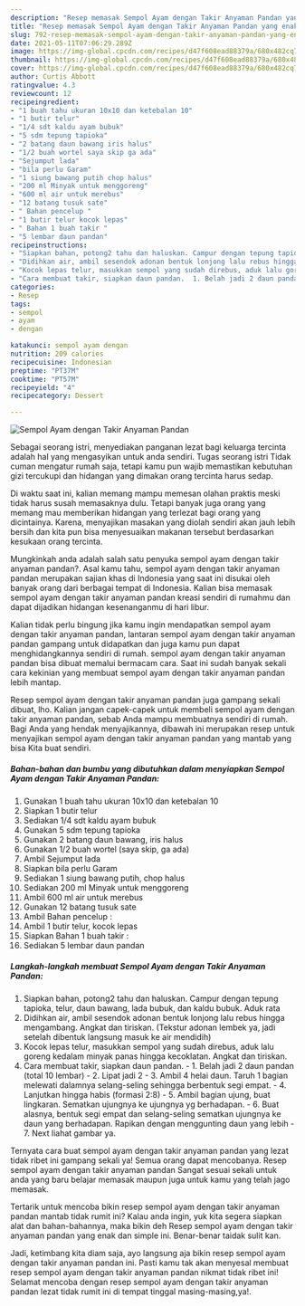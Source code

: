 ```yaml
---
description: "Resep memasak Sempol Ayam dengan Takir Anyaman Pandan yang enak dan Mudah Dibuat"
title: "Resep memasak Sempol Ayam dengan Takir Anyaman Pandan yang enak dan Mudah Dibuat"
slug: 792-resep-memasak-sempol-ayam-dengan-takir-anyaman-pandan-yang-enak-dan-mudah-dibuat
date: 2021-05-11T07:06:29.289Z
image: https://img-global.cpcdn.com/recipes/d47f608ead88379a/680x482cq70/sempol-ayam-dengan-takir-anyaman-pandan-foto-resep-utama.jpg
thumbnail: https://img-global.cpcdn.com/recipes/d47f608ead88379a/680x482cq70/sempol-ayam-dengan-takir-anyaman-pandan-foto-resep-utama.jpg
cover: https://img-global.cpcdn.com/recipes/d47f608ead88379a/680x482cq70/sempol-ayam-dengan-takir-anyaman-pandan-foto-resep-utama.jpg
author: Curtis Abbott
ratingvalue: 4.3
reviewcount: 12
recipeingredient:
- "1 buah tahu ukuran 10x10 dan ketebalan 10"
- "1 butir telur"
- "1/4 sdt kaldu ayam bubuk"
- "5 sdm tepung tapioka"
- "2 batang daun bawang iris halus"
- "1/2 buah wortel saya skip ga ada"
- "Sejumput lada"
- "bila perlu Garam"
- "1 siung bawang putih chop halus"
- "200 ml Minyak untuk menggoreng"
- "600 ml air untuk merebus"
- "12 batang tusuk sate"
- " Bahan pencelup "
- "1 butir telur kocok lepas"
- " Bahan 1 buah takir "
- "5 lembar daun pandan"
recipeinstructions:
- "Siapkan bahan, potong2 tahu dan haluskan. Campur dengan tepung tapioka, telur, daun bawang, lada bubuk, dan kaldu bubuk. Aduk rata"
- "Didihkan air, ambil sesendok adonan bentuk lonjong lalu rebus hingga mengambang. Angkat dan tiriskan. (Tekstur adonan lembek ya, jadi setelah dibentuk langsung masuk ke air mendidih)"
- "Kocok lepas telur, masukkan sempol yang sudah direbus, aduk lalu goreng kedalam minyak panas hingga kecoklatan. Angkat dan tiriskan."
- "Cara membuat takir, siapkan daun pandan.  1. Belah jadi 2 daun pandan (total 10 lembar)  2. Lipat jadi 2 3. Ambil 4 helai daun. Taruh 1 bagian melewati dalamnya selang-seling sehingga berbentuk segi empat.  4. Lanjutkan hingga habis (formasi 2:8)  5. Ambil bagian ujung, buat lingkaran. Sematkan ujungnya ke ujungnya yg berhadapan.  6. Buat alasnya, bentuk segi empat dan selang-seling sematkan ujungnya ke daun yang berhadapan. Rapikan dengan menggunting daun yang lebih 7. Next liahat gambar ya."
categories:
- Resep
tags:
- sempol
- ayam
- dengan

katakunci: sempol ayam dengan 
nutrition: 209 calories
recipecuisine: Indonesian
preptime: "PT37M"
cooktime: "PT57M"
recipeyield: "4"
recipecategory: Dessert

---
```



![Sempol Ayam dengan Takir Anyaman Pandan](https://img-global.cpcdn.com/recipes/d47f608ead88379a/680x482cq70/sempol-ayam-dengan-takir-anyaman-pandan-foto-resep-utama.jpg)

Sebagai seorang istri, menyediakan panganan lezat bagi keluarga tercinta adalah hal yang mengasyikan untuk anda sendiri. Tugas seorang istri Tidak cuman mengatur rumah saja, tetapi kamu pun wajib memastikan kebutuhan gizi tercukupi dan hidangan yang dimakan orang tercinta harus sedap.

Di waktu  saat ini, kalian memang mampu memesan olahan praktis meski tidak harus susah memasaknya dulu. Tetapi banyak juga orang yang memang mau memberikan hidangan yang terlezat bagi orang yang dicintainya. Karena, menyajikan masakan yang diolah sendiri akan jauh lebih bersih dan kita pun bisa menyesuaikan makanan tersebut berdasarkan kesukaan orang tercinta. 



Mungkinkah anda adalah salah satu penyuka sempol ayam dengan takir anyaman pandan?. Asal kamu tahu, sempol ayam dengan takir anyaman pandan merupakan sajian khas di Indonesia yang saat ini disukai oleh banyak orang dari berbagai tempat di Indonesia. Kalian bisa memasak sempol ayam dengan takir anyaman pandan kreasi sendiri di rumahmu dan dapat dijadikan hidangan kesenanganmu di hari libur.

Kalian tidak perlu bingung jika kamu ingin mendapatkan sempol ayam dengan takir anyaman pandan, lantaran sempol ayam dengan takir anyaman pandan gampang untuk didapatkan dan juga kamu pun dapat menghidangkannya sendiri di rumah. sempol ayam dengan takir anyaman pandan bisa dibuat memalui bermacam cara. Saat ini sudah banyak sekali cara kekinian yang membuat sempol ayam dengan takir anyaman pandan lebih mantap.

Resep sempol ayam dengan takir anyaman pandan juga gampang sekali dibuat, lho. Kalian jangan capek-capek untuk membeli sempol ayam dengan takir anyaman pandan, sebab Anda mampu membuatnya sendiri di rumah. Bagi Anda yang hendak menyajikannya, dibawah ini merupakan resep untuk menyajikan sempol ayam dengan takir anyaman pandan yang mantab yang bisa Kita buat sendiri.

<!--inarticleads1-->

##### Bahan-bahan dan bumbu yang dibutuhkan dalam menyiapkan Sempol Ayam dengan Takir Anyaman Pandan:

1. Gunakan 1 buah tahu ukuran 10x10 dan ketebalan 10
1. Siapkan 1 butir telur
1. Sediakan 1/4 sdt kaldu ayam bubuk
1. Gunakan 5 sdm tepung tapioka
1. Gunakan 2 batang daun bawang, iris halus
1. Gunakan 1/2 buah wortel (saya skip, ga ada)
1. Ambil Sejumput lada
1. Siapkan bila perlu Garam
1. Sediakan 1 siung bawang putih, chop halus
1. Sediakan 200 ml Minyak untuk menggoreng
1. Ambil 600 ml air untuk merebus
1. Gunakan 12 batang tusuk sate
1. Ambil  Bahan pencelup :
1. Ambil 1 butir telur, kocok lepas
1. Siapkan  Bahan 1 buah takir :
1. Sediakan 5 lembar daun pandan




<!--inarticleads2-->

##### Langkah-langkah membuat Sempol Ayam dengan Takir Anyaman Pandan:

1. Siapkan bahan, potong2 tahu dan haluskan. Campur dengan tepung tapioka, telur, daun bawang, lada bubuk, dan kaldu bubuk. Aduk rata
1. Didihkan air, ambil sesendok adonan bentuk lonjong lalu rebus hingga mengambang. Angkat dan tiriskan. (Tekstur adonan lembek ya, jadi setelah dibentuk langsung masuk ke air mendidih)
1. Kocok lepas telur, masukkan sempol yang sudah direbus, aduk lalu goreng kedalam minyak panas hingga kecoklatan. Angkat dan tiriskan.
1. Cara membuat takir, siapkan daun pandan.  - 1. Belah jadi 2 daun pandan (total 10 lembar)  - 2. Lipat jadi 2 - 3. Ambil 4 helai daun. Taruh 1 bagian melewati dalamnya selang-seling sehingga berbentuk segi empat.  - 4. Lanjutkan hingga habis (formasi 2:8)  - 5. Ambil bagian ujung, buat lingkaran. Sematkan ujungnya ke ujungnya yg berhadapan.  - 6. Buat alasnya, bentuk segi empat dan selang-seling sematkan ujungnya ke daun yang berhadapan. Rapikan dengan menggunting daun yang lebih - 7. Next liahat gambar ya.




Ternyata cara buat sempol ayam dengan takir anyaman pandan yang lezat tidak ribet ini gampang sekali ya! Semua orang dapat mencobanya. Resep sempol ayam dengan takir anyaman pandan Sangat sesuai sekali untuk anda yang baru belajar memasak maupun juga untuk kamu yang telah jago memasak.

Tertarik untuk mencoba bikin resep sempol ayam dengan takir anyaman pandan mantab tidak rumit ini? Kalau anda ingin, yuk kita segera siapkan alat dan bahan-bahannya, maka bikin deh Resep sempol ayam dengan takir anyaman pandan yang enak dan simple ini. Benar-benar taidak sulit kan. 

Jadi, ketimbang kita diam saja, ayo langsung aja bikin resep sempol ayam dengan takir anyaman pandan ini. Pasti kamu tak akan menyesal membuat resep sempol ayam dengan takir anyaman pandan nikmat tidak ribet ini! Selamat mencoba dengan resep sempol ayam dengan takir anyaman pandan lezat tidak rumit ini di tempat tinggal masing-masing,ya!.


